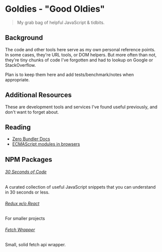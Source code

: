 # Goldies - "Good Oldies"

> My grab bag of helpful JavaScript & tidbits.

## Background

The code and other tools here serve as my own personal reference points. In some
cases, they're URL tools, or DOM helpers. But more often than not, they're tiny
chunks of code I've forgotten and had to lookup on Google or StackOverflow.

Plan is to keep them here and add tests/benchmark/notes when appropriate.

## Additional Resources

These are development tools and services I've found useful previously, and don't
want to forget about.

## Reading

- [Zero Bundler Docs](https://github.com/remoteinterview/zero)
- [ECMAScript modules in browsers](https://jakearchibald.com/2017/es-modules-in-browsers/)

## NPM Packages

###### [30 Seconds of Code](https://github.com/30-seconds/30-seconds-of-code#is)

A curated collection of useful JavaScript snippets that you can understand in 30
seconds or less.

###### [Redux w/o React](https://github.com/morkro/tetrys)

For smaller projects 

###### [Fetch Wrapper](https://github.com/codex-team/ajax)

Small, solid fetch api wrapper.
